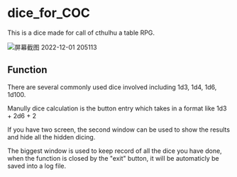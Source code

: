 # dice_for_COC

This is a dice made for call of cthulhu a table RPG.

![屏幕截图 2022-12-01 205113](https://user-images.githubusercontent.com/74366156/205022027-2a4f1a1e-9e10-403d-9505-cba7bbc7504f.png)

## Function
There are several commonly used dice involved including 1d3, 1d4, 1d6, 1d100.

Manully dice calculation is the button entry which takes in a format like 1d3 + 2d6 + 2

If you have two screen, the second window can be used to show the results and hide all the hidden dicing.

The biggest window is used to keep record of all the dice you have done, when the function is closed by the "exit" button, it will be automaticly be saved into a log file.
